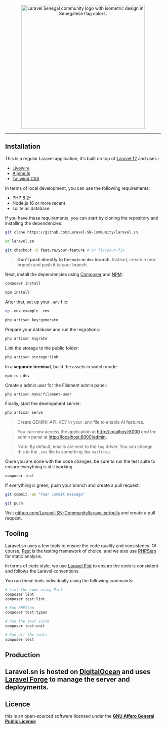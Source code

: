 <p align="center">
    <img src="https://pbs.twimg.com/profile_images/1882727642266255360/iZnGTRJT_400x400.jpg" width="400" alt="Laravel Senegal community logo with isometric design in Senegalese flag colors.">
</p>

------

## Installation

This is a regular Laravel application; it's built on top of [Laravel 12](https://laravel.com) and uses : 
  -  [Livewire](https://livewire.laravel.com/) 
  -  [AlpineJs](https://alpinejs.dev/)
  -  [Tailwind CSS](https://tailwindcss.com/)  

In terms of local development, you can use the following requirements:

- PHP 8.2^
- Node.js 16 or more recent
- sqlite as database

If you have these requirements, you can start by cloning the repository and installing the dependencies:

```bash
git clone https://github.com/Laravel-SN-Community/laravel.sn

cd laravel.sn

git checkout -b feature/your-feature # or fix/your-fix
```

> **Don't push directly to the `main` or `dev` branch**. Instead, create a new branch and push it to your branch.

Next, install the dependencies using [Composer](https://getcomposer.org) and [NPM](https://www.npmjs.com):

```bash
composer install

npm install
```

After that, set up your `.env` file:

```bash
cp .env.example .env

php artisan key:generate
```

Prepare your database and run the migrations:

```bash
php artisan migrate
```

Link the storage to the public folder:

```bash
php artisan storage:link
```

In a **separate terminal**, build the assets in watch mode:

```bash
npm run dev
```

Create a admin user for the Filament admin panel:

```bash
php artisan make:filament-user
```
Finally, start the development server:

```bash
php artisan serve
```
> Create GEMINI_API_KEY in your .env file to enable AI features.

> You can now access the application at [http://localhost:8000](http://localhost:8000) and the admin panel at [http://localhost:8000/admin](http://localhost:8000/admin).

> Note: By default, emails are sent to the `log` driver. You can change this in the `.env` file to something like `mailtrap`.

Once you are done with the code changes, be sure to run the test suite to ensure everything is still working:

```bash
composer test
```

If everything is green, push your branch and create a pull request:

```bash
git commit -am "Your commit message"

git push
```

Visit [github.com/Laravel-SN-Community/laravel.sn/pulls](https://github.com/Laravel-SN-Community/laravel.sn/pulls) and create a pull request.

## Tooling

Laravel.sn uses a few tools to ensure the code quality and consistency. Of course, [Pest](https://pestphp.com) is the testing framework of choice, and we also use [PHPStan](https://phpstan.org) for static analysis.

In terms of code style, we use [Laravel Pint](https://laravel.com/docs/11.x/pint) to ensure the code is consistent and follows the Laravel conventions.

You run these tools individually using the following commands:

```bash
# Lint the code using Pint
composer lint
composer test:lint

# Run PHPStan
composer test:types

# Run the test suite
composer test:unit

# Run all the tools
composer test
```

## Production

Laravel.sn is hosted on [DigitalOcean](https://www.digitalocean.com) and uses [Laravel Forge](https://forge.laravel.com) to manage the server and deployments.
---

## Licence
this is an open-sourced software licensed under the **[GNU Affero General Public License](LICENSE.md)**
